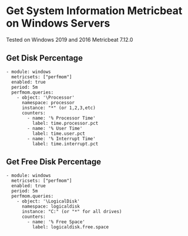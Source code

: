 # Get System Information Metricbeat on Windows Servers

Tested on Windows 2019 and 2016
Metricbeat 7.12.0

## Get Disk Percentage

```
- module: windows
  metricsets: ["perfmom"]
  enabled: true
  period: 5m
  perfmom.queries:
    - object: '\Processor'
      namespace: processor
      instance: "*" (or 1,2,3,etc)
      counters:
        - name: '% Processor Time'
          label: time.processor.pct
        - name: '% User Time'
          label: time.user.pct
        - name: '% Interrupt Time'
          label: time.interrupt.pct
```

## Get Free Disk Percentage

```
- module: windows
  metricsets: ["perfmom"]
  enabled: true
  period: 5m
  perfmom.queries:
    - object: '\LogicalDisk'
      namespace: logicaldisk
      instance: "C:" (or "*" for all drives)
      counters:
        - name: '% Free Space'
          label: logicaldisk.free.space
```          
          
          
        
          

